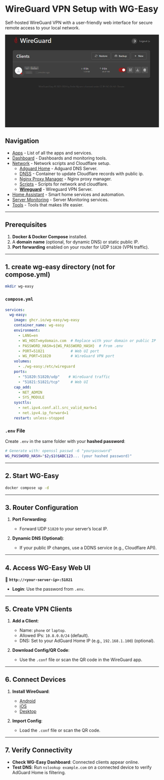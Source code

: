 # **WireGuard VPN Setup with WG-Easy**  

Self-hosted WireGuard VPN with a user-friendly web interface for secure remote access to your local network.

![alt text](/assets/network/wireguard.png)

## Navigation
* [Apps](/apps/README.md) - List of all the apps and services.
* [Dashboard](/dashboard/README.md) - Dashboards and monitoring tools.
* [Network](/network/README.md) - Network scripts and Cloudflare setup.
  - [Adguard Home](/network/adguardHome/README.md) - Adguard DNS Server.
  - [DNSS](/network/dnss/README.md) - Container to update Cloudflare records with public ip.
  - [Nginx Proxy Manager](/network/nginx/README.md) - Nginx proxy manager.
  - [Scripts](/network/scripts/README.md) - Scripts for network and cloudflare.
  - [__Wireguard__](/network/wireguard/README.md) - Wireguard VPN Server.
* [Home Assistant](/homeassistant/README.md) - Smart home services and automation.
* [Server Monitoring](/monitoring/README.md) - Server Monitoring services.
* [Tools](/tools/README.md) - Tools that makes life easier.

---

## **Prerequisites**
1. **Docker & Docker Compose** installed.
2. A **domain name** (optional, for dynamic DNS) or static public IP.
3. **Port forwarding** enabled on your router for UDP `51820` (VPN traffic).

---

## **1. create wg-easy directory (not for compose.yml)**
```bash
mkdir wg-easy
```

### **`compose.yml`**
```yaml
services:
  wg-easy:
    image: ghcr.io/wg-easy/wg-easy
    container_name: wg-easy
    environment:
      - LANG=en
      - WG_HOST=mydomain.com  # Replace with your domain or public IP
      - PASSWORD_HASH=${WG_PASSWORD_HASH}  # From .env
      - PORT=51821            # Web UI port
      - WG_PORT=51820         # WireGuard VPN port
    volumes:
      - ./wg-easy:/etc/wireguard
    ports:
      - "51820:51820/udp"    # WireGuard traffic
      - "51821:51821/tcp"     # Web UI
    cap_add:
      - NET_ADMIN
      - SYS_MODULE
    sysctls:
      - net.ipv4.conf.all.src_valid_mark=1
      - net.ipv4.ip_forward=1
    restart: unless-stopped
```

### **`.env` File**
Create `.env` in the same folder with your **hashed password**:
```bash
# Generate with: openssl passwd -6 "yourpassword"
WG_PASSWORD_HASH="$2y$10$ABC123... (your hashed password)"
```

---

## **2. Start WG-Easy**
```bash
docker compose up -d
```

---

## **3. Router Configuration**
1. **Port Forwarding**:  
   - Forward UDP `51820` to your server’s local IP.  

2. **Dynamic DNS (Optional)**:  
   - If your public IP changes, use a DDNS service (e.g., Cloudflare API).

---

## **4. Access WG-Easy Web UI**
🔗 **`http://<your-server-ip>:51821`**  
- **Login**: Use the password from `.env`.  

---

## **5. Create VPN Clients**
1. **Add a Client**:  
   - Name: `phone` or `laptop`.  
   - Allowed IPs: `10.8.0.0/24` (default).  
   - DNS: Set to your AdGuard Home IP (e.g., `192.168.1.100`) (optional).  

2. **Download Config/QR Code**:  
   - Use the `.conf` file or scan the QR code in the WireGuard app.  
---

## **6. Connect Devices**
1. **Install WireGuard**:  
   - [Android](https://play.google.com/store/apps/details?id=com.wireguard.android)  
   - [iOS](https://apps.apple.com/app/wireguard/id1441195209)  
   - [Desktop](https://www.wireguard.com/install/)  

2. **Import Config**:  
   - Load the `.conf` file or scan the QR code.  

---

## **7. Verify Connectivity**
- **Check WG-Easy Dashboard**: Connected clients appear online.  
- **Test DNS**: Run `nslookup example.com` on a connected device to verify AdGuard Home is filtering.  